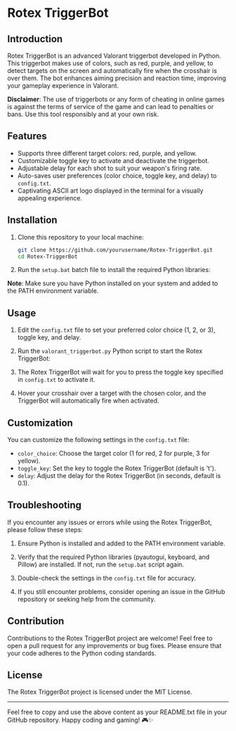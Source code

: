 # Rotex TriggerBot


## Introduction

Rotex TriggerBot is an advanced Valorant triggerbot developed in Python. This triggerbot makes use of colors, such as red, purple, and yellow, to detect targets on the screen and automatically fire when the crosshair is over them. The bot enhances aiming precision and reaction time, improving your gameplay experience in Valorant.

**Disclaimer**: The use of triggerbots or any form of cheating in online games is against the terms of service of the game and can lead to penalties or bans. Use this tool responsibly and at your own risk.

## Features

- Supports three different target colors: red, purple, and yellow.
- Customizable toggle key to activate and deactivate the triggerbot.
- Adjustable delay for each shot to suit your weapon's firing rate.
- Auto-saves user preferences (color choice, toggle key, and delay) to `config.txt`.
- Captivating ASCII art logo displayed in the terminal for a visually appealing experience.

## Installation

1. Clone this repository to your local machine:

   ```bash
   git clone https://github.com/yourusername/Rotex-TriggerBot.git
   cd Rotex-TriggerBot

   
2. Run the `setup.bat` batch file to install the required Python libraries:

   
**Note**: Make sure you have Python installed on your system and added to the PATH environment variable.

Usage
---------------------
1. Edit the `config.txt` file to set your preferred color choice (1, 2, or 3), toggle key, and delay.

2. Run the `valorant_triggerbot.py` Python script to start the Rotex TriggerBot:


3. The Rotex TriggerBot will wait for you to press the toggle key specified in `config.txt` to activate it.

4. Hover your crosshair over a target with the chosen color, and the TriggerBot will automatically fire when activated.

Customization
---------------------
You can customize the following settings in the `config.txt` file:

- `color_choice`: Choose the target color (1 for red, 2 for purple, 3 for yellow).
- `toggle_key`: Set the key to toggle the Rotex TriggerBot (default is 't').
- `delay`: Adjust the delay for the Rotex TriggerBot (in seconds, default is 0.1).

Troubleshooting
---------------------
If you encounter any issues or errors while using the Rotex TriggerBot, please follow these steps:

1. Ensure Python is installed and added to the PATH environment variable.

2. Verify that the required Python libraries (pyautogui, keyboard, and Pillow) are installed. If not, run the `setup.bat` script again.

3. Double-check the settings in the `config.txt` file for accuracy.

4. If you still encounter problems, consider opening an issue in the GitHub repository or seeking help from the community.

Contribution
---------------------
Contributions to the Rotex TriggerBot project are welcome! Feel free to open a pull request for any improvements or bug fixes. Please ensure that your code adheres to the Python coding standards.

License
---------------------
The Rotex TriggerBot project is licensed under the MIT License.

---

Feel free to copy and use the above content as your README.txt file in your GitHub repository. Happy coding and gaming! 🎮✨

